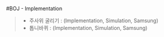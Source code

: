 #BOJ - Implementation
> * 주사위 굴리기 : (Implementation, Simulation, Samsung)
> * 톱니바퀴 : (Implementation, Simulation, Samsung)

